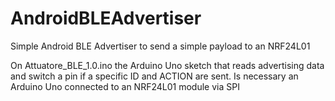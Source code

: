 # AndroidBLEAdvertiser
Simple Android BLE Advertiser to send a simple payload to an NRF24L01

On Attuatore_BLE_1.0.ino the Arduino Uno sketch that reads advertising data and switch a pin if a specific ID and ACTION are sent.
Is necessary an Arduino Uno connected to an NRF24L01 module via SPI
